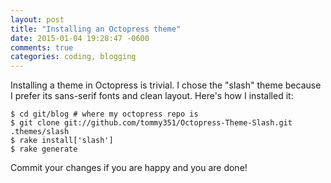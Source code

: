 ```yaml
---
layout: post
title: "Installing an Octopress theme"
date: 2015-01-04 19:28:47 -0600
comments: true
categories: coding, blogging
---
```

Installing a theme in Octopress is trivial. I chose the "slash" theme because I prefer its sans-serif fonts and clean layout. Here's how I installed it:

```
$ cd git/blog # where my octopress repo is
$ git clone git://github.com/tommy351/Octopress-Theme-Slash.git .themes/slash
$ rake install['slash']
$ rake generate
```

Commit your changes if you are happy and you are done!
